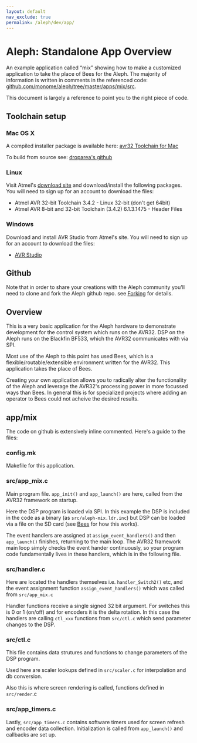 ```yaml
---
layout: default
nav_exclude: true
permalink: /aleph/dev/app/
---
```


# Aleph: Standalone App Overview

An example application called “mix” showing how to make a customized application to take the place of Bees for the Aleph. The majority of information is written in comments in the referenced code: [github.com/monome/aleph/tree/master/apps/mix/src](https://github.com/monome/aleph/tree/master/apps/mix/src).

This document is largely a reference to point you to the right piece of code.

## Toolchain setup

### Mac OS X

A compiled installer package is available here: [avr32 Toolchain for Mac](https://services.droparea.de/blog/avr32-toolchain-for-mac-os-x)

To build from source see: [droparea's github](https://github.com/droparea/avr32-toolchain)

### Linux

Visit Atmel's [download site](http://www.atmel.com/tools/ATMELAVRTOOLCHAINFORLINUX.aspx) and download/install the following packages. You will need to sign up for an account to download the files:

- Atmel AVR 32-bit Toolchain 3.4.2 - Linux 32-bit (don't get 64bit)
- Atmel AVR 8-bit and 32-bit Toolchain (3.4.2) 6.1.3.1475 - Header Files

### Windows

Download and install AVR Studio from Atmel's site. You will need to sign up for an account to download the files:

- [AVR Studio](http://www.atmel.com/tools/ATMELSTUDIO.aspx)

## Github

Note that in order to share your creations with the Aleph community you'll need to clone and fork the Aleph github repo. see [Forking](/docs/aleph/forking) for details.

## Overview

This is a very basic application for the Aleph hardware to demonstrate development for the control system which runs on the AVR32. DSP on the Aleph runs on the Blackfin BF533, which the AVR32 communicates with via SPI.

Most use of the Aleph to this point has used Bees, which is a flexible/routable/extensible environment written for the AVR32. This application takes the place of Bees.

Creating your own application allows you to radically alter the functionality of the Aleph and leverage the AVR32's processing power in more focussed ways than Bees. In general this is for specialized projects where adding an operator to Bees could not acheive the desired results.

## app/mix

The code on github is extensively inline commented. Here's a guide to the files:

### config.mk

Makefile for this application.

### src/app_mix.c

Main program file. `app_init()` and `app_launch()` are here, called from the AVR32 framework on startup.

Here the DSP program is loaded via SPI. In this example the DSP is included in the code as a binary (as `src/aleph-mix.ldr.inc`) but DSP can be loaded via a file on the SD card (see [Bees](/docs/aleph/bees) for how this works).

The event handlers are assigned at `assign_event_handlers()` and then `app_launch()` finishes, returning to the main loop. The AVR32 framework main loop simply checks the event hander continuously, so your program code fundamentally lives in these handlers, which is in the following file.

### src/handler.c

Here are located the handlers themselves i.e. `handler_Switch2()` etc, and the event assignment function `assign_event_handlers()` which was called from `src/app_mix.c`

Handler functions receive a single signed 32 bit argument. For switches this is 0 or 1 (on/off) and for encoders it is the delta rotation. In this case the handlers are calling `ctl_xxx` functions from `src/ctl.c` which send parameter changes to the DSP.

### src/ctl.c

This file contains data strutures and functions to change parameters of the DSP program.

Used here are scaler lookups defined in `src/scaler.c` for interpolation and db conversion.

Also this is where screen rendering is called, functions defined in `src/render`.c

### src/app_timers.c

Lastly, `src/app_timers.c` contains software timers used for screen refresh and encoder data collection. Initialization is called from `app_launch()` and callbacks are set up.
